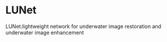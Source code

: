 # LUNet
LUNet:lightweight network for underwater image restoration and underwater image enhancement
